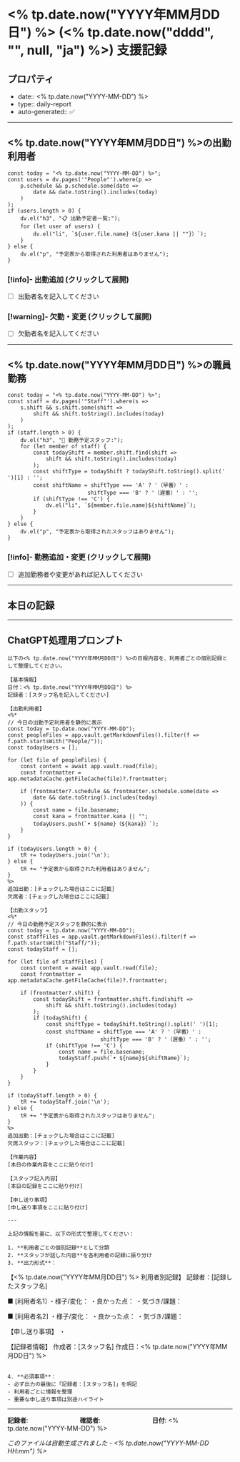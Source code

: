 # <% tp.date.now("YYYY年MM月DD日") %> (<% tp.date.now("dddd", "", null, "ja") %>) 支援記録

## プロパティ
- date:: <% tp.date.now("YYYY-MM-DD") %>
- type:: daily-report
- auto-generated:: ✅

---

## <% tp.date.now("YYYY年MM月DD日") %>の出勤利用者

```dataviewjs
const today = "<% tp.date.now("YYYY-MM-DD") %>";
const users = dv.pages('"People"').where(p => 
    p.schedule && p.schedule.some(date => 
        date && date.toString().includes(today)
    )
);
if (users.length > 0) {
    dv.el("h3", "📋 出勤予定者一覧:");
    for (let user of users) {
        dv.el("li", `${user.file.name}（${user.kana || ""}）`);
    }
} else {
    dv.el("p", "予定表から取得された利用者はありません");
}
```

### [!info]- 出勤追加 (クリックして展開)
- [ ] 出勤者名を記入してください
<!-- 実際に出勤した方がいれば、上記にチェックを入れて名前を記入してください -->

### [!warning]- 欠勤・変更 (クリックして展開)  
- [ ] 欠勤者名を記入してください
<!-- 予定と異なる場合は、上記にチェックを入れて詳細を記入してください -->

---

## <% tp.date.now("YYYY年MM月DD日") %>の職員勤務

```dataviewjs
const today = "<% tp.date.now("YYYY-MM-DD") %>";
const staff = dv.pages('"Staff"').where(s => 
    s.shift && s.shift.some(shift => 
        shift && shift.toString().includes(today)
    )
);
if (staff.length > 0) {
    dv.el("h3", "👥 勤務予定スタッフ:");
    for (let member of staff) {
        const todayShift = member.shift.find(shift => 
            shift && shift.toString().includes(today)
        );
        const shiftType = todayShift ? todayShift.toString().split(' ')[1] : '';
        const shiftName = shiftType === 'A' ? '（早番）' : 
                         shiftType === 'B' ? '（遅番）' : '';
        if (shiftType !== 'C') {
            dv.el("li", `${member.file.name}${shiftName}`);
        }
    }
} else {
    dv.el("p", "予定表から取得されたスタッフはありません");
}
```

### [!info]- 勤務追加・変更 (クリックして展開)
- [ ] 追加勤務者や変更があれば記入してください
<!-- 予定と異なる勤務がある場合は、上記にチェックを入れて詳細を記入してください -->

---

## 本日の記録

<!-- ここに一日の活動や特記事項を記入してください -->
<!-- 例：○○さんの体調について、△△の活動で良い反応がありました等 -->

---

## ChatGPT処理用プロンプト

```
以下の<% tp.date.now("YYYY年MM月DD日") %>の日報内容を、利用者ごとの個別記録として整理してください。

【基本情報】
日付：<% tp.date.now("YYYY年MM月DD日") %>
記録者：[スタッフ名を記入してください]

【出勤利用者】
<%*
// 今日の出勤予定利用者を静的に表示
const today = tp.date.now("YYYY-MM-DD");
const peopleFiles = app.vault.getMarkdownFiles().filter(f => f.path.startsWith("People/"));
const todayUsers = [];

for (let file of peopleFiles) {
    const content = await app.vault.read(file);
    const frontmatter = app.metadataCache.getFileCache(file)?.frontmatter;
    
    if (frontmatter?.schedule && frontmatter.schedule.some(date => 
        date && date.toString().includes(today)
    )) {
        const name = file.basename;
        const kana = frontmatter.kana || "";
        todayUsers.push(`• ${name}（${kana}）`);
    }
}

if (todayUsers.length > 0) {
    tR += todayUsers.join('\n');
} else {
    tR += "予定表から取得された利用者はありません";
}
%>
追加出勤：[チェックした場合はここに記載]
欠席者：[チェックした場合はここに記載]

【出勤スタッフ】
<%*
// 今日の勤務予定スタッフを静的に表示
const today = tp.date.now("YYYY-MM-DD");
const staffFiles = app.vault.getMarkdownFiles().filter(f => f.path.startsWith("Staff/"));
const todayStaff = [];

for (let file of staffFiles) {
    const content = await app.vault.read(file);
    const frontmatter = app.metadataCache.getFileCache(file)?.frontmatter;
    
    if (frontmatter?.shift) {
        const todayShift = frontmatter.shift.find(shift => 
            shift && shift.toString().includes(today)
        );
        if (todayShift) {
            const shiftType = todayShift.toString().split(' ')[1];
            const shiftName = shiftType === 'A' ? '（早番）' : 
                             shiftType === 'B' ? '（遅番）' : '';
            if (shiftType !== 'C') {
                const name = file.basename;
                todayStaff.push(`• ${name}${shiftName}`);
            }
        }
    }
}

if (todayStaff.length > 0) {
    tR += todayStaff.join('\n');
} else {
    tR += "予定表から取得されたスタッフはありません";
}
%>
追加出勤：[チェックした場合はここに記載]
欠席スタッフ：[チェックした場合はここに記載]

【作業内容】
[本日の作業内容をここに貼り付け]

【スタッフ記入内容】
[本日の記録をここに貼り付け]

【申し送り事項】
[申し送り事項をここに貼り付け]

---

上記の情報を基に、以下の形式で整理してください：

1. **利用者ごとの個別記録**として分類
2. **スタッフが話した内容**を各利用者の記録に振り分け
3. **出力形式**：
   ```
   【<% tp.date.now("YYYY年MM月DD日") %> 利用者別記録】
   記録者：[記録したスタッフ名]
   
   ■ [利用者名1]
   ・様子/変化：
   ・良かった点：
   ・気づき/課題：
   
   ■ [利用者名2]
   ・様子/変化：
   ・良かった点：
   ・気づき/課題：
   
   【申し送り事項】
   ・
   
   【記録者情報】
   作成者：[スタッフ名]
   作成日：<% tp.date.now("YYYY年MM月DD日") %>
   ```

4. **必須事項**：
   - 必ず出力の最後に「記録者：[スタッフ名]」を明記
   - 利用者ごとに情報を整理
   - 重要な申し送り事項は別途ハイライト
```

---

**記録者**: 　　　　　　　　**確認者**: 　　　　　　　　**日付**: <% tp.date.now("YYYY-MM-DD") %>

*このファイルは自動生成されました - <% tp.date.now("YYYY-MM-DD HH:mm") %>* 